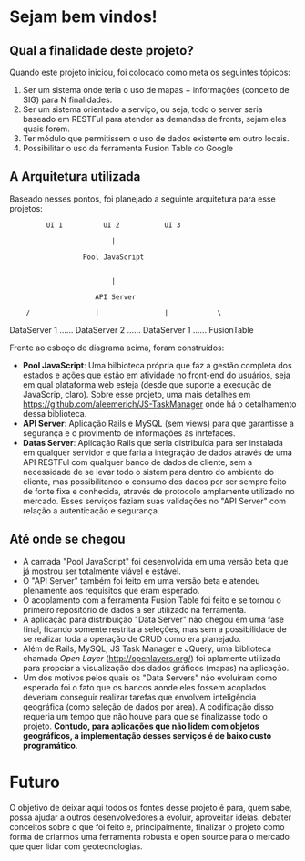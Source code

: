# Sejam bem vindos!

## Qual a finalidade deste projeto?

Quando este projeto iniciou, foi colocado como meta os seguintes tópicos:

1. Ser um sistema onde teria o uso de mapas + informações (conceito de SIG) para N finalidades.
2. Ser um sistema orientado a serviço, ou seja, todo o server seria baseado em RESTFul para atender as demandas de fronts, sejam eles quais forem.
3. Ter módulo que permitissem o uso de dados existente em outro locais.
4. Possibilitar o uso da ferramenta Fusion Table do Google

## A Arquitetura utilizada

Baseado nesses pontos, foi planejado a seguinte arquitetura para esse projetos:

             UI 1          UI 2           UI 3
          
                             |
            
                      Pool JavaScript
          

                             |

                         API Server
 
        /                |                |            \

DataServer 1 ...... DataServer 2 ...... DataServer 1 ...... FusionTable


Frente ao esboço de diagrama acima, foram construídos:
- __Pool JavaScript__: Uma bilbioteca própria que faz a gestão completa dos estados e ações que estão em atividade no front-end do usuários, seja em qual plataforma web esteja (desde que suporte a execução de JavaScrip, claro). Sobre esse projeto, uma mais detalhes em https://github.com/aleemerich/JS-TaskManager onde há o detalhamento dessa biblioteca.
- __API Server__: Aplicação Rails e MySQL (sem views) para que garantisse a segurança e o provimento de informações às inrtefaces. 
- __Datas Server__: Aplicação Rails que seria distribuída para ser instalada em qualquer servidor e que faria a integração de dados através de uma API RESTFul com qualquer banco de dados de cliente, sem a necessidade de se levar todo o sistem para dentro do ambiente do cliente, mas possibilitando o consumo dos dados por ser sempre feito de fonte fixa e conhecida, através de protocolo amplamente utilizado no mercado. Esses  serviços faziam suas validações no "API Server" com relação a autenticação e segurança.

## Até onde se chegou

- A camada "Pool JavaScript" foi desenvolvida em uma versão beta que já mostrou ser totalmente viável e estável. 
- O "API Server" também foi feito em uma versão beta e atendeu plenamente aos requisitos que eram esperado.
- O acoplamento com a ferramenta Fusion Table foi feito e se tornou o primeiro repositório de dados a ser utilizado na ferramenta.
- A aplicação para distribuição "Data Server" não chegou em uma fase final, ficando somente restrita a seleções, mas sem a possibilidade de se realizar toda a operação de CRUD como era planejado.
- Além de Rails, MySQL, JS Task Manager e JQuery, uma biblioteca chamada _Open Layer_ (http://openlayers.org/) foi aplamente utilizada para propciar a visualização dos dados gráficos (mapas) na aplicação.
- Um dos motivos pelos quais os "Data Servers" não evoluiram como esperado foi o fato que os bancos aonde eles fossem acoplados deveriam conseguir realizar tarefas que envolvem inteligência geográfica (como seleção de dados por área). A codificação disso requeria um tempo que não houve para que se finalizasse todo o projeto. __Contudo, para aplicações que não lidem com objetos geográficos, a implementação desses serviços é de baixo custo programático__.

# Futuro

O objetivo de deixar aqui todos os fontes desse projeto é para, quem sabe, possa ajudar a outros desenvolvedores a evoluir, aproveitar ideias. debater conceitos sobre o que foi feito e, principalmente, finalizar o projeto como forma de criarmos uma ferramenta robusta e open source para o mercado que quer lidar com geotecnologias.

